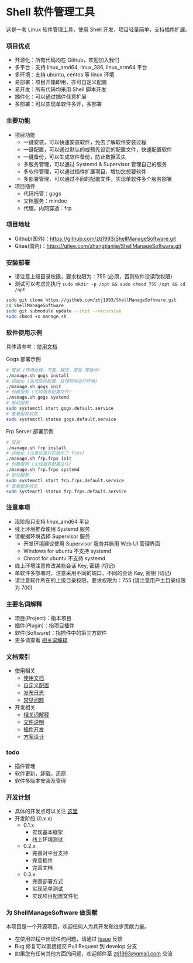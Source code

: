 Shell 软件管理工具
======

这是一套 Linux 软件管理工具，使用 Shell 开发，项目轻量简单，支持插件扩展。

### 项目优点
- 开源化：所有代码均在 Github，欢迎加入我们
- 多平台：支持 linux_amd64, linux_386, linux_arm64 平台
- 多环境：支持 ubuntu, centos 等 linux 环境
- 易部署：项目开箱即用，亦可自定义配置
- 易开发：所有代码均采用 Shell 脚本开发
- 插件化：可以通过插件任意扩展
- 多部署：可以实现单软件多开，多部署

### 主要功能
- 项目功能
  - 一键安装，可以快速安装软件，免去了解软件安装过程
  - 一键配置，可以通过默认的或预先设定的配置文件，快速配置软件
  - 一键备份，可以生成软件备份，防止数据丢失
  - 多服务管理，可以通过 Systemd & Supervisor 管理自己的服务
  - 多软件管理，可以通过插件扩展项目，增加您想要软件
  - 多部署管理，可以通过不同的配置文件，实现单软件多个服务部署
- 项目插件
  - 代码托管：gogs
  - 文档服务：mindoc
  - 代理，内网穿透：frp

### 项目地址
- Github(国外)：https://github.com/ztj1993/ShellManageSoftware.git
- Gitee(国内)：https://gitee.com/zhangtianjie/ShellManageSoftware.git

### 安装部署
- 请注意上级目录权限，要求权限为：755 (必须，否则软件没读取权限)
- 测试可以考虑先执行 `sudo mkdir -p /opt && sudo chmod 755 /opt && cd /opt`
```bash
sudo git clone https://github.com/ztj1993/ShellManageSoftware.git
cd ShellManageSoftware
sudo git submodule update --init --recursive
sudo chmod +x manage.sh
```

### 软件使用示例
具体请参考：[使用文档](Docs/使用文档.md)

Gogs 部署示例
```bash
# 安装 (环境处理，下载，解压，安装 等操作)
./manage.sh gogs install
# 初始化 (生成软件配置，处理软件运行环境)
./manage.sh gogs init
# 创建服务 (生成服务配置文件)
./manage.sh gogs systemd
# 启动服务
sudo systemctl start gogs.default.service
# 查看服务状态
sudo systemctl status gogs.default.service
```

Frp Server 部署示例
```bash
# 安装
./manage.sh frp install
# 初始化 (注意这里只初始化了 frps)
./manage.sh frp.frps init
# 创建服务 (生成服务配置文件)
./manage.sh frp.frps systemd
# 启动服务
sudo systemctl start frp.frps.default.service
# 查看服务状态
sudo systemctl status frp.frps.default.service
```

### 注意事项
- 现阶段只支持 linux_amd64 平台
- 线上环境推荐使用 Systemd 服务
- 请根据环境选择 Supervisor 服务
  - 开发环境建议使用 Supervisor 服务并启用 Web UI 管理界面
  - Windows for ubuntu 不支持 systemd
  - Chroot for ubuntu 不支持 systemd
- 线上环境注意修改某些会话 Key, 密钥 (切记)
- 单软件多部署时，注意采用不同的端口，不同的会话 Key, 密钥 (切记)
- 请注意软件所在的上级目录权限，要求权限为：755 (请注意用户主目录权限为 700)

### 主要名词解释
- 项目(Project)：指本项目
- 插件(Plugin)：指项目插件
- 软件(Software)：指插件中的第三方软件
- 更多请查看 [相关词解释](Docs/名词释义.md)

### 文档索引
- 使用相关
  - [使用文档](Docs/使用文档.md)
  - [自定义配置](Docs/自定义配置.md)
  - [发布日志](Docs/发布日志.md)
  - [常见问题](Docs/常见问题.md)
- 开发相关
  - [相关词解释](Docs/名词释义.md)
  - [文件说明](Docs/文件说明.md)
  - [插件开发](Docs/插件开发.md)
  - [方案设计](Docs/方案设计/README.md)

### todo
- 插件管理
- 软件更新，卸载，还原
- 软件多版本安装及管理

### 开发计划
- 具体的开发点可以关注 [这里](https://github.com/ztj1993/ShellManageSoftware/projects)
- 开发阶段 (0.x.x)
  - 0.1.x
    - 实现基本框架
    - 线上环境测试
  - 0.2.x
    - 完善对平台支持
    - 完善插件
    - 完善文档
  - 0.3.x
    - 完善部署方式
    - 实现简单测试
    - 实现项目配置文件化

### 为 ShellManageSoftware 做贡献
本项目是一个开源项目，欢迎任何人为其开发和进步贡献力量。
- 在使用过程中出现任何问题，请通过 [Issue](https://github.com/ztj1993/ShellManageSoftware/issues) 反馈
- Bug 修复可以直接提交 Pull Request 到 develop 分支
- 如果您有任何其他方面的问题，欢迎邮件至 ztj1993@gmail.com 交流

